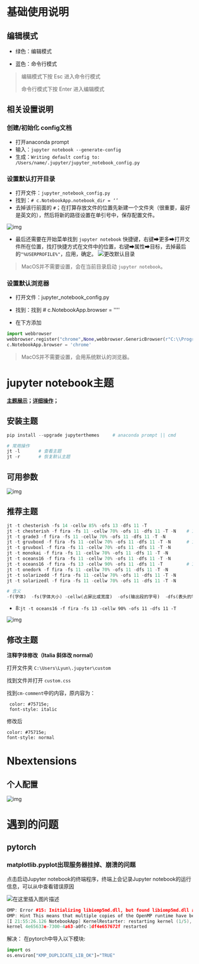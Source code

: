 # 基础使用说明

## 编辑模式

- 绿色：编辑模式 

- 蓝色：命令行模式

> 编辑模式下按 Esc 进入命令行模式
>
> 命令行模式下按 Enter 进入编辑模式

## 相关设置说明

### 创建/初始化 config文档

- 打开anaconda prompt
- 输入：`jupyter notebook --generate-config`
- 生成：`Writing default config to: /Users/name/.jupyter/jupyter_notebook_config.py`

### 设置默认打开目录

- 打开文件：`jupyter_notebook_config.py`
- 找到：`# c.NotebookApp.notebook_dir = ‘’` 
- 去掉该行前面的 `#`；在打算存放文件的位置先新建一个文件夹（很重要，最好是英文的），然后将新的路径设置在单引号中，保存配置文件。  

![img](https://i.loli.net/2021/07/14/sS69drQGoWP5gEz.png)

- 最后还需要在开始菜单找到 `jupyter notebook` 快捷键，右键➡更多➡打开文件所在位置，找打快捷方式在文件中的位置，右键➡属性➡目标，去掉最后的`"%USERPROFILE%"`，应用，确定。
![更改默认目录](https://img-blog.csdnimg.cn/20190827175022714.png?x-oss-process=image/watermark,type_ZmFuZ3poZW5naGVpdGk,shadow_10,text_aHR0cHM6Ly9ibG9nLmNzZG4ubmV0L3FxXzQwMTA4ODAz,size_16,color_FFFFFF,t_70)

> MacOS并不需要设置，会在当前目录启动 `jupyter notebook`。

### 设置默认浏览器

- 打开文件：jupyter_notebook_config.py

- 找到：找到 # c.NotebookApp.browser = ''''

- 在下方添加

```python
import webbrowser
webbrowser.register("chrome",None,webbrowser.GenericBrowser(r"C:\\ProgramFiles(x86)\\Google\\Chrome\\Application\\chrome.exe"))
c.NotebookApp.browser = 'chrome'
```

> MacOS并不需要设置，会用系统默认的浏览器。

# jupyter notebook主题

**[主题展示](https://blog.csdn.net/qq_41621362/article/details/89894126?utm_medium=distribute.pc_relevant.none-task-blog-2~default~BlogCommendFromMachineLearnPai2~default-2.control&dist_request_id=1332024.6981.16189848172240689&depth_1-utm_source=distribute.pc_relevant.none-task-blog-2~default~BlogCommendFromMachineLearnPai2~default-2.control)；[详细操作](https://blog.csdn.net/qq_30565883/article/details/79444750#commentsedit)；**

## 安装主题

```python
pip install --upgrade jupyterthemes		# anaconda prompt || cmd

# 常用操作
jt -l		# 查看主题
jt -r		# 恢复默认主题
```

## 可用参数

![img](https://img-blog.csdn.net/2018030513433616)

## 推荐主题

```python
jt -t chesterish -fs 14 -cellw 85% -ofs 13 -dfs 11 -T
jt -t chesterish -f fira -fs 11 -cellw 70% -ofs 11 -dfs 11 -T -N	# 1
jt -t grade3 -f fira -fs 11 -cellw 70% -ofs 11 -dfs 11 -T -N
jt -t gruvboxd -f fira -fs 11 -cellw 70% -ofs 11 -dfs 11 -T -N		# 1
jt -t gruvboxl -f fira -fs 11 -cellw 70% -ofs 11 -dfs 11 -T -N
jt -t monokai -f fira -fs 11 -cellw 70% -ofs 11 -dfs 11 -T -N
jt -t oceans16 -f fira -fs 11 -cellw 70% -ofs 11 -dfs 11 -T -N
jt -t oceans16 -f fira -fs 13 -cellw 90% -ofs 11 -dfs 11 -T			# 1
jt -t onedork -f fira -fs 11 -cellw 70% -ofs 11 -dfs 11 -T -N
jt -t solarizedd -f fira -fs 11 -cellw 70% -ofs 11 -dfs 11 -T -N
jt -t solarizedl -f fira -fs 11 -cellw 70% -ofs 11 -dfs 11 -T -N

# 含义
-f(字体)  -fs(字体大小) -cellw(占屏比或宽度)  -ofs(输出段的字号)  -dfs(表头的字号) -T(显示工具栏)  -N(显示自己主机名)
```

- 8:`jt -t oceans16 -f fira -fs 13 -cellw 90% -ofs 11 -dfs 11 -T`

![img](https://img-blog.csdn.net/20180305134952457)

## 修改主题

**注释字体修改（Italia 斜体改 normal）**

打开文件夹 `C:\Users\Lyun\.jupyter\custom`

找到文件并打开 `custom.css`

找到`cm-comment`中的内容，原内容为：

```
 color: #75715e;
 font-style: italic
```

修改后

```
color: #75715e;
font-style: normal
```

# Nbextensions

## 个人配置

![img](https://i.loli.net/2021/06/11/HLFnG9CArI6WamR.png?ynotemdtimestamp=1626252559989)

# 遇到的问题

## pytorch

### matplotlib.pyplot出现服务器挂掉、崩溃的问题

点击启动Jupyter notebook的终端程序，终端上会记录Jupyter notebook的运行信息，可以从中查看错误原因

![在这里插入图片描述](https://img-blog.csdnimg.cn/20201201215552550.png?x-oss-process=image/watermark,type_ZmFuZ3poZW5naGVpdGk,shadow_10,text_aHR0cHM6Ly9ibG9nLmNzZG4ubmV0L3dlaXhpbl80NDY3MTQxOA==,size_16,color_FFFFFF,t_70)

```cpp
OMP: Error #15: Initializing libiomp5md.dll, but found libiomp5md.dll already initialized.
OMP: Hint This means that multiple copies of the OpenMP runtime have been linked into the program. That is dangerous, since it can degrade performance or cause incorrect results. The best thing to do is to ensure that only a single OpenMP runtime is linked into the process, e.g. by avoiding static linking of the OpenMP runtime in any library. As an unsafe, unsupported, undocumented workaround you can set the environment variable KMP_DUPLICATE_LIB_OK=TRUE to allow the program to continue to execute, but that may cause crashes or silently produce incorrect results. For more information, please see http://www.intel.com/software/products/support/.
[I 21:55:26.126 NotebookApp] KernelRestarter: restarting kernel (1/5), keep random ports
kernel 4e65633e-7300-4a63-a0fc-1df4e657672f restarted
```

解决：
在pytorch中导入以下模块:

```python
import os
os.environ["KMP_DUPLICATE_LIB_OK"]="TRUE"
```

